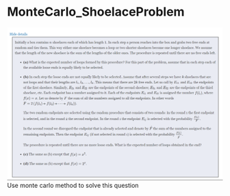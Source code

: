 # MonteCarlo_ShoelaceProblem
![imag](https://github.com/Kaizhang48/MonteCarlo_ShoelaceProblem/blob/master/pic.png?raw=true)
Use monte carlo method to solve this question 
